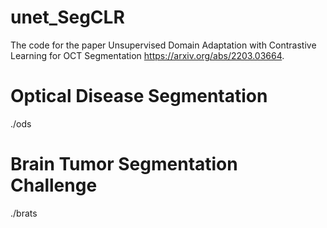 # unet_SegCLR
The code for the paper Unsupervised Domain Adaptation with Contrastive Learning for OCT Segmentation https://arxiv.org/abs/2203.03664.

# Optical Disease Segmentation
./ods

# Brain Tumor Segmentation Challenge
./brats

